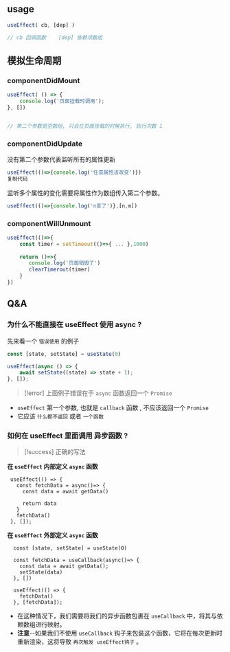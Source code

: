 
## usage

```jsx
useEffect( cb, [dep] )

// cb 回调函数    [dep] 依赖项数组
```



## 模拟生命周期

### componentDidMount
```js
useEffect( () => {
	console.log('页面挂载时调用');
}, [])


// 第二个参数是空数组, 只会在页面挂载的时候执行, 执行次数 1 
```

### componentDidUpdate

没有第二个参数代表监听所有的属性更新

```js
useEffect(()=>{console.log('任意属性该改变')}) 
复制代码
```

监听多个属性的变化需要将属性作为数组传入第二个参数。

```js
useEffect(()=>{console.log('n变了')},[n,m]) 
```

  
### componentWillUnmount

```js
useEffect(()=>{ 
	const timer = setTimeout(()=>{ ... },1000) 
	
	return ()=>{
	   console.log('页面销毁了')
	   clearTimerout(timer)
	}
})

```


## Q&A

### 为什么不能直接在 useEffect 使用 async ?

先来看一个 `错误使用` 的例子 
```jsx
const [state, setState] = useState(0)

useEffect(async () => {
    await setState((state) => state + 1);
}, []);

```

> [!error] 上面例子错误在于 `async` 函数返回一个 `Promise`

- `useEffect` 第一个参数, 也就是 `callback` 函数 , 不应该返回一个 `Promise`
- 它应该 `什么都不返回`  或者 `一个函数`


### 如何在 useEffect 里面调用 异步函数 ?

> [!success] 正确的写法

**在 `useEffect` 内部定义 `async` 函数**
```tsx
 useEffect(() => {
   const fetchData = async()=> {
     const data = await getData()

     return data
   }
   fetchData()
 }, []);

```

**在 `useEffect` 外部定义 `async` 函数**
```tsx
  const [state, setState] = useState(0)

  const fetchData = useCallback(async()=> {
    const data = await getData();
    setState(data)
  }, [])

  useEffect(() => {
    fetchData()
  }, [fetchData]);

```

- 在这种情况下，我们需要将我们的异步函数包裹在 `useCallback` 中，将其与依赖数组进行映射。  
- **注意**--如果我们不使用 `useCallback` 钩子来包装这个函数，它将在每次更新时重新渲染，这将导致 `再次触发 useEffect钩子` 。
